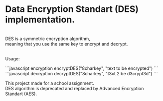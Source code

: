 <h1>Data Encryption Standart (DES) implementation.</h1>
<br/>
DES is a symmetric encryption algorithm,
</br>
meaning that you use the same key to encrypt and decrypt.
</br>
<br/>
<p>Usage:</p>
```javascript encryption
encryptDES("8charkey", "text to be encrypted")
```
```javascript decryption
decryptDES("8charkey", "t3xt 2 be d3crypt3d")
```


This project made for a school assignment.
<br/>
DES algorithm is deprecated and replaced by Advanced Encryption Standart (AES).
